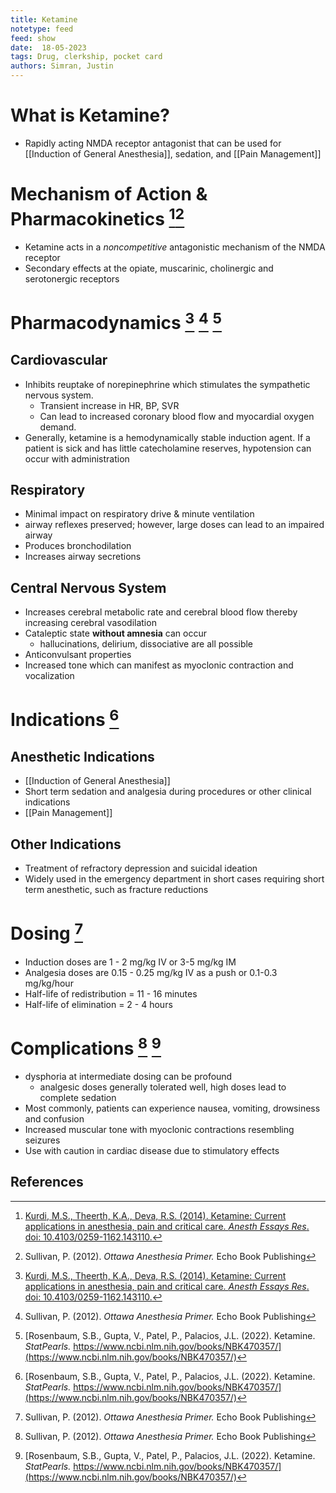 ```yaml
---
title: Ketamine
notetype: feed
feed: show
date:  18-05-2023
tags: Drug, clerkship, pocket card 
authors: Simran, Justin
---
```


# What is Ketamine?
- Rapidly acting NMDA receptor antagonist that can be used for [[Induction of General Anesthesia]], sedation, and [[Pain Management]]

# Mechanism of Action & Pharmacokinetics [^1][^2]
- Ketamine acts in a *noncompetitive* antagonistic mechanism of the NMDA receptor
- Secondary effects at the opiate, muscarinic, cholinergic and serotonergic receptors 

# Pharmacodynamics [^1] [^2] [^3]
## Cardiovascular 
- Inhibits reuptake of norepinephrine which stimulates the sympathetic nervous system. 
	- Transient increase in HR, BP, SVR
	- Can lead to increased coronary blood flow and myocardial oxygen demand. 
- Generally, ketamine is a hemodynamically stable induction agent. If a patient is sick and has little catecholamine reserves, hypotension can occur with administration

## Respiratory
- Minimal impact on respiratory drive & minute ventilation 
- airway reflexes preserved; however, large doses can lead to an impaired airway
- Produces  bronchodilation 
- Increases airway secretions

## Central Nervous System
- Increases cerebral metabolic rate and cerebral blood flow thereby increasing cerebral vasodilation 
- Cataleptic state **without amnesia** can occur 
	- hallucinations, delirium, dissociative are all possible
- Anticonvulsant properties  
- Increased tone which can manifest as myoclonic contraction and vocalization 

# Indications [^3]
## Anesthetic Indications
- [[Induction of General Anesthesia]]
- Short term sedation and analgesia during procedures or other clinical indications 
- [[Pain Management]]

## Other Indications 
- Treatment of refractory depression and suicidal ideation 
- Widely used in the emergency department in short cases requiring short term anesthetic, such as fracture reductions 

# Dosing [^2]
- Induction doses are 1 - 2 mg/kg IV or 3-5 mg/kg IM 
- Analgesia doses are 0.15 - 0.25 mg/kg IV as a push or 0.1-0.3 mg/kg/hour 
- Half-life of redistribution = 11 - 16 minutes
- Half-life of elimination = 2 - 4 hours 

# Complications  [^2] [^3]
- dysphoria at intermediate dosing can be profound
	- analgesic doses generally tolerated well, high doses lead to complete sedation
- Most commonly, patients can experience nausea, vomiting, drowsiness and confusion 
- Increased muscular tone with myoclonic contractions resembling seizures 
- Use with caution in cardiac disease due to stimulatory effects

## References
[^1]: [Kurdi, M.S., Theerth, K.A., Deva, R.S. (2014). Ketamine: Current applications in anesthesia, pain and critical care. *Anesth Essays Res*. doi: 10.4103/0259-1162.143110.](https://www.ncbi.nlm.nih.gov/pmc/articles/PMC4258981/)
[^2]:Sullivan, P. (2012). *Ottawa Anesthesia Primer.* Echo Book Publishing
[^3]:[Rosenbaum, S.B., Gupta, V., Patel, P., Palacios, J.L. (2022). Ketamine. *StatPearls.* https://www.ncbi.nlm.nih.gov/books/NBK470357/](https://www.ncbi.nlm.nih.gov/books/NBK470357/)


